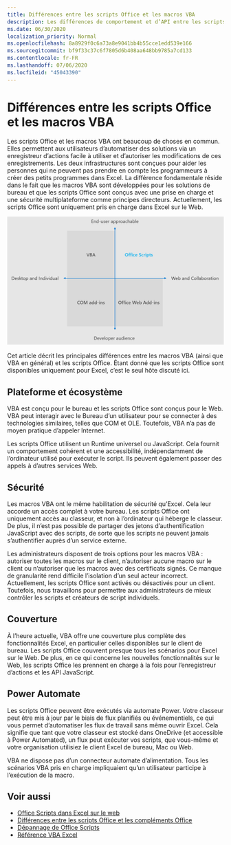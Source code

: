```yaml
---
title: Différences entre les scripts Office et les macros VBA
description: Les différences de comportement et d’API entre les scripts Office et les macros VBA Excel.
ms.date: 06/30/2020
localization_priority: Normal
ms.openlocfilehash: 8a8929f0c6a73a8e9041bb4b55cce1edd539e166
ms.sourcegitcommit: bf9f33c37c6f7805d6b408aa648bb9785a7cd133
ms.contentlocale: fr-FR
ms.lasthandoff: 07/06/2020
ms.locfileid: "45043390"
---
```

# <a name="differences-between-office-scripts-and-vba-macros"></a>Différences entre les scripts Office et les macros VBA

Les scripts Office et les macros VBA ont beaucoup de choses en commun. Elles permettent aux utilisateurs d’automatiser des solutions via un enregistreur d’actions facile à utiliser et d’autoriser les modifications de ces enregistrements. Les deux infrastructures sont conçues pour aider les personnes qui ne peuvent pas prendre en compte les programmeurs à créer des petits programmes dans Excel.
La différence fondamentale réside dans le fait que les macros VBA sont développées pour les solutions de bureau et que les scripts Office sont conçus avec une prise en charge et une sécurité multiplateforme comme principes directeurs. Actuellement, les scripts Office sont uniquement pris en charge dans Excel sur le Web.

![Diagramme à quatre quadrants présentant les zones ciblées pour différentes solutions d’extensibilité Office. Les scripts Office et les macros VBA sont conçus pour aider les utilisateurs finaux à créer des solutions, mais les scripts Office sont créés pour le Web et la collaboration (tandis que VBA est destiné à l’ordinateur de bureau).)](../images/office-programmability-diagram.png)

Cet article décrit les principales différences entre les macros VBA (ainsi que VBA en général) et les scripts Office. Étant donné que les scripts Office sont disponibles uniquement pour Excel, c’est le seul hôte discuté ici.

## <a name="platform-and-ecosystem"></a>Plateforme et écosystème

VBA est conçu pour le bureau et les scripts Office sont conçus pour le Web. VBA peut interagir avec le Bureau d’un utilisateur pour se connecter à des technologies similaires, telles que COM et OLE. Toutefois, VBA n’a pas de moyen pratique d’appeler Internet.

Les scripts Office utilisent un Runtime universel ou JavaScript. Cela fournit un comportement cohérent et une accessibilité, indépendamment de l’ordinateur utilisé pour exécuter le script. Ils peuvent également passer des appels à d’autres services Web.

## <a name="security"></a>Sécurité

Les macros VBA ont le même habilitation de sécurité qu’Excel. Cela leur accorde un accès complet à votre bureau. Les scripts Office ont uniquement accès au classeur, et non à l’ordinateur qui héberge le classeur. De plus, il n’est pas possible de partager des jetons d’authentification JavaScript avec des scripts, de sorte que les scripts ne peuvent jamais s’authentifier auprès d’un service externe.

Les administrateurs disposent de trois options pour les macros VBA : autoriser toutes les macros sur le client, n’autoriser aucune macro sur le client ou n’autoriser que les macros avec des certificats signés. Ce manque de granularité rend difficile l’isolation d’un seul acteur incorrect. Actuellement, les scripts Office sont activés ou désactivés pour un client. Toutefois, nous travaillons pour permettre aux administrateurs de mieux contrôler les scripts et créateurs de script individuels.

## <a name="coverage"></a>Couverture

À l’heure actuelle, VBA offre une couverture plus complète des fonctionnalités Excel, en particulier celles disponibles sur le client de bureau. Les scripts Office couvrent presque tous les scénarios pour Excel sur le Web. De plus, en ce qui concerne les nouvelles fonctionnalités sur le Web, les scripts Office les prennent en charge à la fois pour l’enregistreur d’actions et les API JavaScript.

## <a name="power-automate"></a>Power Automate

Les scripts Office peuvent être exécutés via automate Power. Votre classeur peut être mis à jour par le biais de flux planifiés ou événementiels, ce qui vous permet d’automatiser les flux de travail sans même ouvrir Excel. Cela signifie que tant que votre classeur est stocké dans OneDrive (et accessible à Power Automated), un flux peut exécuter vos scripts, que vous-même et votre organisation utilisiez le client Excel de bureau, Mac ou Web.

VBA ne dispose pas d’un connecteur automate d’alimentation. Tous les scénarios VBA pris en charge impliquaient qu’un utilisateur participe à l’exécution de la macro.

## <a name="see-also"></a>Voir aussi

- [Office Scripts dans Excel sur le web](../overview/excel.md)
- [Différences entre les scripts Office et les compléments Office](add-ins-differences.md)
- [Dépannage de Office Scripts](../testing/troubleshooting.md)
- [Référence VBA Excel](/office/vba/api/overview/excel)
